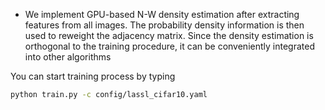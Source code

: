- We implement GPU-based N-W density estimation after extracting features from all images. The probability density information is then used to reweight the adjacency matrix. Since the density estimation is orthogonal to the training procedure, it can be conveniently integrated into other algorithms

You can start training process by typing

```sh
python train.py -c config/lassl_cifar10.yaml
```